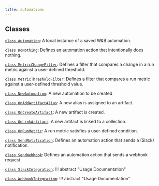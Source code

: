 ```yaml
---
title: automations
---
```


<!-- Insert buttons and diff -->



## Classes

[`class Automation`](./automation.md): A local instance of a saved W&B automation.

[`class DoNothing`](./donothing.md): Defines an automation action that intentionally does nothing.

[`class MetricChangeFilter`](./metricchangefilter.md): Defines a filter that compares a change in a run metric against a user-defined threshold.

[`class MetricThresholdFilter`](./metricthresholdfilter.md): Defines a filter that compares a run metric against a user-defined threshold value.

[`class NewAutomation`](./newautomation.md): A new automation to be created.

[`class OnAddArtifactAlias`](./onaddartifactalias.md): A new alias is assigned to an artifact.

[`class OnCreateArtifact`](./oncreateartifact.md): A new artifact is created.

[`class OnLinkArtifact`](./onlinkartifact.md): A new artifact is linked to a collection.

[`class OnRunMetric`](./onrunmetric.md): A run metric satisfies a user-defined condition.

[`class SendNotification`](./sendnotification.md): Defines an automation action that sends a (Slack) notification.

[`class SendWebhook`](./sendwebhook.md): Defines an automation action that sends a webhook request.

[`class SlackIntegration`](./slackintegration.md): !!! abstract "Usage Documentation"

[`class WebhookIntegration`](./webhookintegration.md): !!! abstract "Usage Documentation"
